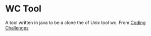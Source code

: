 # WC Tool

A tool written in java to be a clone the of Unix tool wc.
From [Coding Challenges](https://codingchallenges.fyi/challenges/challenge-wc)
